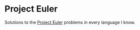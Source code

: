 # Project Euler

Solutions to the [Project Euler](https://projecteuler.net/) problems in every language I know.
